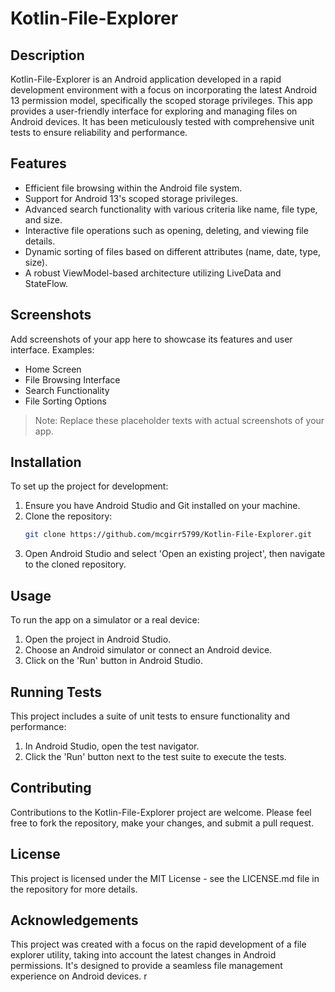 # Kotlin-File-Explorer

## Description
Kotlin-File-Explorer is an Android application developed in a rapid development environment with a focus on incorporating the latest Android 13 permission model, specifically the scoped storage privileges. This app provides a user-friendly interface for exploring and managing files on Android devices. It has been meticulously tested with comprehensive unit tests to ensure reliability and performance.

## Features
- Efficient file browsing within the Android file system.
- Support for Android 13's scoped storage privileges.
- Advanced search functionality with various criteria like name, file type, and size.
- Interactive file operations such as opening, deleting, and viewing file details.
- Dynamic sorting of files based on different attributes (name, date, type, size).
- A robust ViewModel-based architecture utilizing LiveData and StateFlow.

## Screenshots
Add screenshots of your app here to showcase its features and user interface. Examples:
- Home Screen
- File Browsing Interface
- Search Functionality
- File Sorting Options

> Note: Replace these placeholder texts with actual screenshots of your app.

## Installation
To set up the project for development:
1. Ensure you have Android Studio and Git installed on your machine.
2. Clone the repository:
   ```bash
   git clone https://github.com/mcgirr5799/Kotlin-File-Explorer.git
   ```
3. Open Android Studio and select 'Open an existing project', then navigate to the cloned repository.

## Usage
To run the app on a simulator or a real device:
1. Open the project in Android Studio.
2. Choose an Android simulator or connect an Android device.
3. Click on the 'Run' button in Android Studio.

## Running Tests
This project includes a suite of unit tests to ensure functionality and performance:
1. In Android Studio, open the test navigator.
2. Click the 'Run' button next to the test suite to execute the tests.

## Contributing
Contributions to the Kotlin-File-Explorer project are welcome. Please feel free to fork the repository, make your changes, and submit a pull request.

## License
This project is licensed under the MIT License - see the LICENSE.md file in the repository for more details.

## Acknowledgements
This project was created with a focus on the rapid development of a file explorer utility, taking into account the latest changes in Android permissions. It's designed to provide a seamless file management experience on Android devices.
r